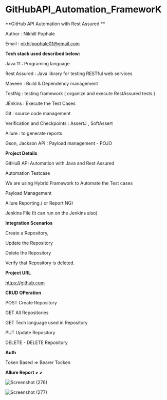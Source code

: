 # GitHubAPI_Automation_FrameworK


**GitHub API Automation with Rest Assured **

Author : Nikhill Pophale 

Email : nikhilpophale01@gmail.com

**Tech stack used described below:**

Java 11                 :   Programing language

Rest Assured            :   Java library for testing RESTful web services

Maveen                 :   Build & Dependency management

TestNg                 :   testing framework ( organize and execute RestAssured tests.)

JEnkins                 :   Execute the Test Cases

Git                     :   source code management

Verification and Checkpoints    : AssertJ , SoftAssert

Allure                 :   to generate reports.

Gson, Jackson API  :    Payload management - POJO

**Project Details**

GitHuB API Automation with Java and Rest Assured

Automation Testcase

We are using Hybrid Framework to Automate the Test cases

Payload Management

Allure Reporting.( or Report NG)

Jenkins File (It can run on the Jenkins also)

**Integration Scenarios**

Create a Repository,

Update the Repository

Delete the Repository

Verify that Repository is deleted.

**Project URL**

https://github.com

**CRUD OPeration**

POST Create Repository 

GET All Repositories

GET Tech language used in  Repository

PUT Update Repository

DELETE - DELETE Repository 


**Auth**

Token Based => Bearer Tocken


**Allure Report > >**


![Screenshot (276)](https://github.com/Nikhil-Pophale/GitHubAPI_Automation_FrameworK/assets/141396302/09ae2079-a5cc-48cb-ab39-e381d6c5f850)

![Screenshot (277)](https://github.com/Nikhil-Pophale/GitHubAPI_Automation_FrameworK/assets/141396302/1b65e253-27f3-46c8-8b6c-77413cfa1191)

